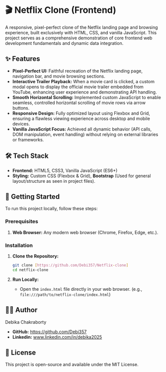 # 🎬 Netflix Clone (Frontend)

A responsive, pixel-perfect clone of the Netflix landing page and browsing experience, built exclusively with HTML, CSS, and vanilla JavaScript. This project serves as a comprehensive demonstration of core frontend web development fundamentals and dynamic data integration.

## ✨ Features

* **Pixel-Perfect UI:** Faithful recreation of the Netflix landing page, navigation bar, and movie browsing sections.
* **Interactive Trailer Playback:** When a movie card is clicked, a custom modal opens to display the official movie trailer embedded from YouTube, enhancing user experience and demonstrating API handling.
* **Smooth Horizontal Scrolling:** Implemented custom JavaScript to enable seamless, controlled horizontal scrolling of movie rows via arrow buttons.
* **Responsive Design:** Fully optimized layout using Flexbox and Grid, ensuring a flawless viewing experience across desktop and mobile devices.
* **Vanilla JavaScript Focus:** Achieved all dynamic behavior (API calls, DOM manipulation, event handling) without relying on external libraries or frameworks.

## 🛠️ Tech Stack

* **Frontend:** HTML5, CSS3, Vanilla JavaScript (ES6+)
* **Styling:** Custom CSS (Flexbox & Grid), **Bootstrap** (Used for general layout/structure as seen in project files).
  
## 🚀 Getting Started

To run this project locally, follow these steps:

### Prerequisites

1.  **Web Browser:** Any modern web browser (Chrome, Firefox, Edge, etc.).

### Installation

1.  **Clone the Repository:**
    ```bash
    git clone [https://github.com/Debi357/Netflix-clone]
    cd netflix-clone
    ```

3.  **Run Locally:**
    * Open the `index.html` file directly in your web browser. (e.g., `file:///path/to/netflix-clone/index.html`)


## 👨‍💻 Author

 Debika Chakraborty

* **GitHub:** https://github.com/Debi357
* **Linkedin:** www.linkedin.com/in/debika2025

## 📄 License

This project is open-source and available under the MIT License.
